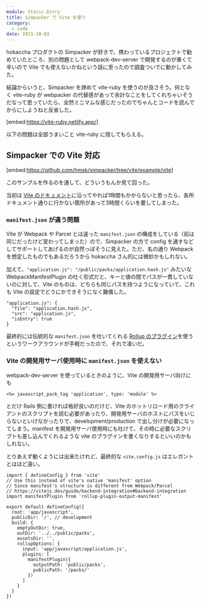 ```yaml
---
module: Static.Entry
title: Simpacker で Vite を使う
category:
  - code
date: 2021-10-03
---
```

hokaccha プロダクトの Simpacker が好きで、携わっているプロジェクトで勧めていたところ、別の問題として webpack-dev-server で開発するのが重くて辛いので Vite でも使えないかねという話に至ったので調査ついでに動かしてみた。

結論からいうと、Simpacker を諦めて vite-ruby を使うのが良さそう。何となく vite-ruby が webpacker の代替感があって余計なことをしてくれちゃいそうだなって思っていたら、全然ミニマムな感じだったのでちゃんとコードを読んでからにしようねと反省した。

[embed:https://vite-ruby.netlify.app/]

以下の問題は全部うまいこと vite-ruby に隠してもらえる。

## Simpacker での Vite 対応

[embed:https://github.com/hmsk/simpacker/tree/vite/example/vite]

このサンプルを作るのを通して、どういうもんか見て回った。

当初は [Vite のドキュメント](https://vitejs.dev/guide/backend-integration#backend-integration)に沿ってやれば1時間もかからないと思ったら、各所ドキュメント通りに行かない箇所があって3時間くらいを要してしまった。

### `manifest.json` が違う問題

Vite が Webpack や Parcel とは違った `manifest.json` の構成をしている（前は同じだったけど変わってしまった）ので、Simpacker の方で config を通すなどしてサポートしてあげるのが自然っぽそうに見えた。ただ、名の通り Webpack を想定したものでもあるだろうから hokaccha さん的には微妙かもしれない。

加えて、`"application.js": "/public/packs/application.hash.js"` みたいな WebpackManifestPlugin の吐く形式だと、キーと値の間でパスが一貫していないのに対して、Vite のものは、どちらも同じパスを持つようになっていて、これも Vite の設定でどうにかできそうになく難儀した。

```
"application.js": {
  "file": "application.hash.js",
  "src": "application.js",
  "isEntry": true
}
```

最終的には伝統的な `manifest.json` を吐いてくれる [Rollup のプラグイン](https://www.npmjs.com/package/rollup-plugin-output-manifest)を使うというワークアラウンドが手軽だったので、それで凌いだ。

### Vite の開発用サーバ使用時に `manifest.json` を使えない

webpack-dev-server を使っているときのように、Vite の開発用サーバ向けにも

```
<%= javascript_pack_tag 'application', type: 'module' %>
```

とだけ Rails 側に書ければ格好良いのだけど、Vite のホットリロード用のクライアントのスクリプトを読む必要があったり、開発用サーバのホストにパスをいじらないといけなかったりで、development/production で出し分けが必要になってしまう。manifest を開発用サーバ使用時にも吐けて、その時に必要なスクリプトも差し込んでくれるような vite のプラグインを書くなりするといいのかもしれない。

とりあえず動くようには出来たけれど、最終的な `vite.config.js` はエレガントとはほど遠い。

```
import { defineConfig } from 'vite'
// Use this instead of vite's native 'manifest' option
// Since manifest's structure is different from Webpack/Parcel
// https://vitejs.dev/guide/backend-integration#backend-integration
import manifestPlugin from 'rollup-plugin-output-manifest'

export default defineConfig({
  root: 'app/javascript',
  publicDir: '/', // development
  build: {
    emptyOutDir: true,
    outDir: '../../public/packs',
    assetsDir: '',
    rollupOptions: {
      input: 'app/javascript/application.js',
      plugins: [
        manifestPlugin({
          outputPath: 'public/packs',
          publicPath: '/packs/'
        })
      ]
    }
  }
})
```